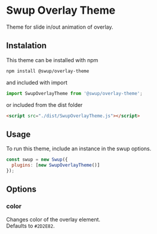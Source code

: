 # Swup Overlay Theme
Theme for slide in/out animation of overlay. 

## Instalation

This theme can be installed with npm

```bash
npm install @swup/overlay-theme
```

and included with import

```javascript
import SwupOverlayTheme from '@swup/overlay-theme';
```

or included from the dist folder

```html
<script src="./dist/SwupOverlayTheme.js"></script>
```

## Usage

To run this theme, include an instance in the swup options.

```javascript
const swup = new Swup({
  plugins: [new SwupOverlayTheme()]
});
```

## Options
### color 
Changes color of the overlay element.   
Defaults to `#2D2E82`.

